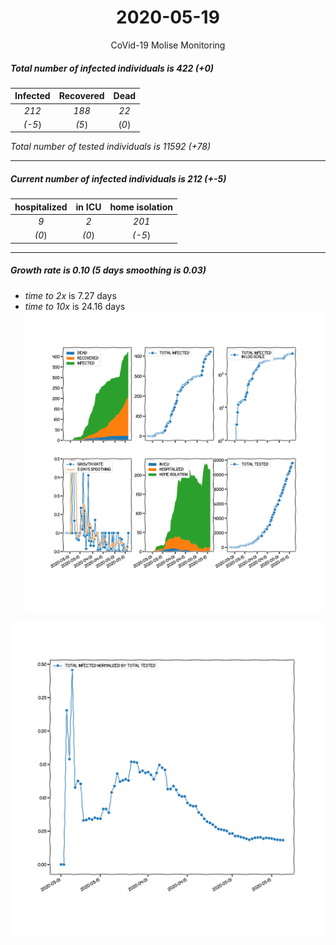 <div align='center'>

# 2020-05-19
CoVid-19 Molise Monitoring
</div>

##### Total number of infected individuals is 422 (+0)
Infected | Recovered | Dead
:---: | :---: | :---:
*212* | *188* | *22*
*(-5*) | *(5*) | (*0*)

*Total number of tested individuals is 11592 (+78)*
***
##### Current number of infected individuals is 212 (+-5)
hospitalized | in ICU | home isolation
:---: | :---: | :---:
*9* |*2* |*201*
*(0*) |*(0*) |*(-5*)
***
##### Growth rate is 0.10 (5 days smoothing is 0.03)
- *time to 2x* is 7.27 days
- *time to 10x* is 24.16 days
![stats][stats]

![infected_normalized][infected_normalized]

[stats]: stats_Molise.png
[infected_normalized]: infected_normalized_Molise.png
